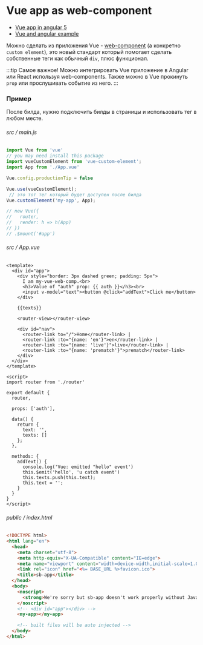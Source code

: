 # Vue app as web-component

* [Vue app in angular 5](https://stackoverflow.com/questions/49724029/using-vue-components-in-angular-5)
* [Vue and angular example](https://github.com/Nikeweke/EXPA--VUE/blob/master/src/assets/Integration-vue-angular.rar)

Можно сделать из приложения Vue - [web-component](https://developer.mozilla.org/en/docs/Web/Web_Components) (а конкретно `custom element`), это новый стандарт который помогает сделать собственные теги как обычный `div`, плюс функционал. 

:::tip Самое важное!
Можно интегрировать Vue приложение в Angular или React используя web-components. Также можно в Vue прокинуть `prop` или прослушивать событие из него.
:::


### Пример
После билда, нужно подключить билды в страницы и использовать тег в любом месте.


###### src / main.js
```js
import Vue from 'vue'
// you may need install this package
import vueCustomElement from 'vue-custom-element'; 
import App from './App.vue'

Vue.config.productionTip = false

Vue.use(vueCustomElement);
 // это тот тег который будет доступен после билда
Vue.customElement('my-app', App);

// new Vue({
//   router,
//   render: h => h(App)
// })
// .$mount('#app')
```

###### src / App.vue
```vue
<template>
  <div id="app">
    <div style="border: 3px dashed green; padding: 5px">
      I am my-vue-web-comp.<br>
      <h3>Value of "auth" prop: {{ auth }}</h3><br>
      <input v-model="text"><button @click="addText">Click me</button>
    </div>

    {{texts}}

    <router-view></router-view>

    <div id="nav">
      <router-link to="/">Home</router-link> |
      <router-link :to="{name: 'en'}">en</router-link> |
      <router-link :to="{name: 'live'}">live</router-link> |
      <router-link :to="{name: 'prematch'}">prematch</router-link>
    </div>
  </div>
</template>

<script>
import router from './router'

export default {
  router, 

  props: ['auth'],

  data() {
    return {
      text: '',
      texts: []
    };
  },

  methods: {
    addText() {
      console.log('Vue: emitted "hello" event')
      this.$emit('hello', 'u catch event')
      this.texts.push(this.text);
      this.text = '';
    }
  }
}
</script>
```

###### public / index.html
```html
<!DOCTYPE html>
<html lang="en">
  <head>
    <meta charset="utf-8">
    <meta http-equiv="X-UA-Compatible" content="IE=edge">
    <meta name="viewport" content="width=device-width,initial-scale=1.0">
    <link rel="icon" href="<%= BASE_URL %>favicon.ico">
    <title>sb-app</title>
  </head>
  <body>
    <noscript>
      <strong>We're sorry but sb-app doesn't work properly without JavaScript enabled. Please enable it to continue.</strong>
    </noscript>
    <!-- <div id="app"></div> -->
    <my-app></my-app>

    <!-- built files will be auto injected -->
  </body>
</html>

```